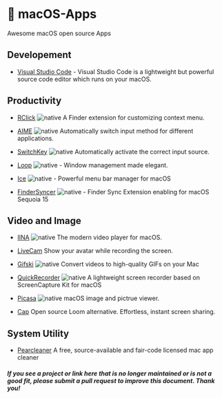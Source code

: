 #   macOS-Apps

Awesome macOS open source Apps


## Developement

- [Visual Studio Code](https://code.visualstudio.com) - Visual Studio Code is a lightweight but powerful source code editor which runs on your macOS.




## Productivity

- [RClick](https://github.com/wflixu/RClick) ![native] A Finder extension  for customizing context menu.

- [AIME](https://github.com/wflixu/AIME) ![native] Automatically switch input method for different applications.

- [SwitchKey](https://github.com/itsuhane/SwitchKey) ![native] Automatically activate the correct input source.

- [Loop](https://github.com/MrKai77/Loop) ![native] - Window management made elegant.

- [Ice](https://github.com/jordanbaird/Ice) ![native] - Powerful menu bar manager for macOS

- [FinderSyncer](https://github.com/wflixu/FinderSyncer) ![native] - Finder Sync Extension enabling for macOS Sequoia 15

## Video and Image

- [IINA](https://github.com/iina/iina)  ![native]  The modern video player for macOS.

- [LiveCam](https://github.com/wflixu/LiveCam)  Show your avatar while recording the screen.

- [Gifski](https://github.com/sindresorhus/Gifski)  ![native]  Convert videos to high-quality GIFs on your Mac

- [QuickRecorder](https://github.com/lihaoyun6/QuickRecorder) ![native] A lightweight screen recorder based on ScreenCapture Kit for macOS

- [Picasa](https://github.com/wflixu/Picasa) ![native] macOS image and pictrue viewer.

- [Cap](https://github.com/CapSoftware/Cap)  Open source Loom alternative. Effortless, instant screen sharing.


## System Utility

- [Pearcleaner](https://github.com/alienator88/Pearcleaner) A free, source-available and fair-code licensed mac app cleaner



#### *If you see a project or link here that is no longer maintained or is not a good fit, please submit a pull request to improve this document. Thank you!*




[native]: https://img.shields.io/badge/native-D9603E
[paid]: https://img.shields.io/badge/paid-FFC131?&logoColor=black







